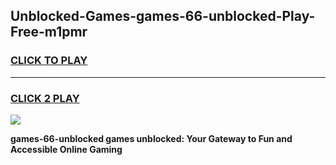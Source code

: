 
## Unblocked-Games-games-66-unblocked-Play-Free-m1pmr
<h3>
<a href="https://premium76.site?title=games-66-unblocked&ref=18A1">CLICK TO PLAY</a></h3>
<hr>

<h3>
<a href="https://premium76.site?title=games-66-unblocked&ref=18A1">CLICK 2 PLAY</a>
  
</h3>

<a href="https://premium76.site?title=games-66-unblocked&ref=18A1"><img src="https://clearcache.store/games.png"></a>


**games-66-unblocked games unblocked: Your Gateway to Fun and Accessible Online Gaming**
